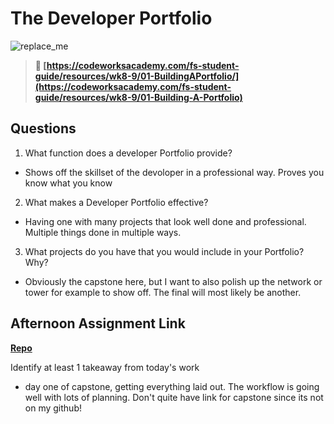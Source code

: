 # The Developer Portfolio

![replace_me](https://codeworks.blob.core.windows.net/public/assets/img/illustrations/placeholder.svg)

> **📖 [https://codeworksacademy.com/fs-student-guide/resources/wk8-9/01-BuildingAPortfolio/](https://codeworksacademy.com/fs-student-guide/resources/wk8-9/01-Building-A-Portfolio)**

## Questions

1. What function does a developer Portfolio provide?

- Shows off the skillset of the devoloper in a professional way. Proves you know what you know

2. What makes a Developer Portfolio effective?

- Having one with many projects that look well done and professional. Multiple things done in multiple ways.

3. What projects do you have that you would include in your Portfolio? Why?

- Obviously the capstone here, but I want to also polish up the network or tower for example to show off. The final will most likely be another.

## Afternoon Assignment Link

**[Repo](https://github.com/HawkesJ02/fs-journal)**

Identify at least 1 takeaway from today's work

- day one of capstone, getting everything laid out. The workflow is going well with lots of planning. Don't quite have link for capstone since its not on my github!
